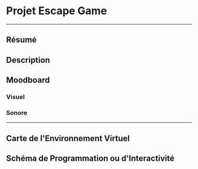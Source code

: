 # Projet Escape Game

----

## Résumé

## Description

## Moodboard

### Visuel

### Sonore

----

## Carte de l'Environnement Virtuel

## Schéma de Programmation ou d'Interactivité